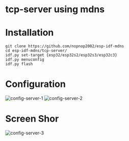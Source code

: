 # tcp-server using mdns

# Installation
```
git clone https://github.com/nopnop2002/esp-idf-mdns
cd esp-idf-mdns/tcp-server/
idf.py set-target {esp32/esp32s2/esp32s3/esp32c3}
idf.py menuconfig
idf.py flash
```

# Configuration
![config-server-1](https://user-images.githubusercontent.com/6020549/182547706-f808c931-9538-4585-a7b1-d5fb6a4e42f1.jpg)
![config-server-2](https://user-images.githubusercontent.com/6020549/182547709-2d5af7e6-ba5a-4711-86d0-70123aa77d2a.jpg)

# Screen Shor
![config-server-3](https://user-images.githubusercontent.com/6020549/182547710-158955de-a87e-4a76-9ac7-ef14ee2f8dba.jpg)

